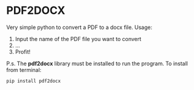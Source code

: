 # PDF2DOCX
Very simple python to convert a PDF to a docx file. Usage:

1. Input the name of the PDF file you want to convert
2. ...
3. Profit!

P.s. The <b>pdf2docx</b> library must be installed to run the program. To install from terminal:

<code>pip install pdf2docx</code>
